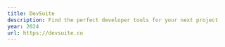 ```yaml
---
title: DevSuite
description: Find the perfect developer tools for your next project
year: 2024
url: https://devsuite.co
---
```

